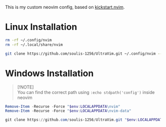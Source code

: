 This is my custom neovim config, based on [kickstart.nvim](https://github.com/nvim-lua/kickstart.nvim).

# Linux Installation
```bash
rm -rf ~/.config/nvim
rm -rf ~/.local/share/nvim
```
```bash
git clone https://github.com/soulis-1256/UltraVim.git ~/.config/nvim --depth 1 && nvim
```

# Windows Installation
> [!NOTE]\
> You can find the correct path using `:echo stdpath('config')` inside neovim
```Powershell
Remove-Item -Recurse -Force "$env:LOCALAPPDATA\nvim"
Remove-Item -Recurse -Force "$env:LOCALAPPDATA\nvim-data"
```
```Powershell
git clone https://github.com/soulis-1256/UltraVim.git "$env:LOCALAPPDATA\nvim" --depth 1
```
